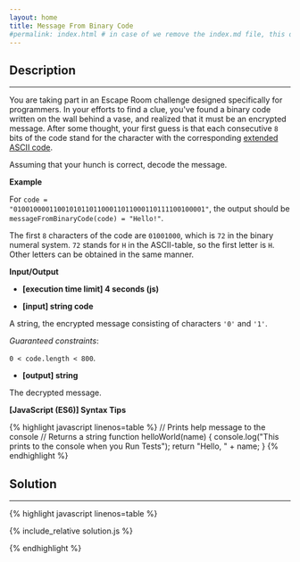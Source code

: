 ```yaml
---
layout: home
title: Message From Binary Code
#permalink: index.html # in case of we remove the index.md file, this doc will be the index page
---
```


<div class="row">
<div class="columnStmt" markdown="1">

## Description
------

You are taking part in an Escape Room challenge designed specifically for programmers. In your efforts to find a clue, you've found a binary code written on the wall behind a vase, and realized that it must be an encrypted message. After some thought, your first guess is that each consecutive <code>8</code> bits of the code stand for the character with the corresponding [extended ASCII code](http://www.ascii-code.com/).

Assuming that your hunch is correct, decode the message.


**Example**

For <code>code = "010010000110010101101100011011000110111100100001"</code>, the output should be
<code>messageFromBinaryCode(code) = "Hello!"</code>.

The first <code>8</code> characters of the code are <code>01001000</code>, which is <code>72</code> in the binary numeral system. <code>72</code> stands for <code>H</code> in the ASCII-table, so the first letter is <code>H</code>.
Other letters can be obtained in the same manner.


**Input/Output**

* **[execution time limit] 4 seconds (js)**

* **[input] string code**

A string, the encrypted message consisting of characters <code>'0'</code> and <code>'1'</code>.

*Guaranteed constraints*:  

<code>0 < code.length < 800</code>.


* **[output] string**

The decrypted message.


**[JavaScript (ES6)] Syntax Tips**

{% highlight javascript linenos=table %}
// Prints help message to the console
// Returns a string
function helloWorld(name) {
    console.log("This prints to the console when you Run Tests");
    return "Hello, " + name;
}
{% endhighlight %}

</div>
<div class="columnSol" markdown="1">

## Solution
------

{% highlight javascript linenos=table %}

{% include_relative solution.js %}

{% endhighlight %}

</div>
</div>